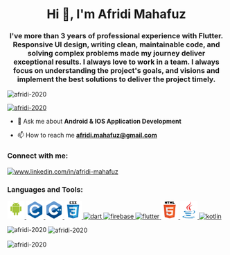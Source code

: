 <h1 align="center">Hi 👋, I'm Afridi Mahafuz</h1>
<h3 align="center">I've more than 3 years of professional experience with Flutter. Responsive UI design, writing clean, maintainable code, and solving complex problems made my journey deliver exceptional results. I always love to work in a team. I always focus on understanding the project's goals, and visions and implement the best solutions to deliver the project timely.</h3>

<p align="left"> <img src="https://komarev.com/ghpvc/?username=afridi-2020&label=Profile%20views&color=0e75b6&style=flat" alt="afridi-2020" /> </p>

<p align="left"> <a href="https://github.com/ryo-ma/github-profile-trophy"><img src="https://github-profile-trophy.vercel.app/?username=afridi-2020" alt="afridi-2020" /></a> </p>

- 💬 Ask me about **Android & IOS Application Development**

- 📫 How to reach me **afridi.mahafuz@gmail.com**

<h3 align="left">Connect with me:</h3>
<p align="left">
<a href="https://linkedin.com/in/afridi-mahafuz" target="blank"><img align="center" src="https://raw.githubusercontent.com/rahuldkjain/github-profile-readme-generator/master/src/images/icons/Social/linked-in-alt.svg" alt="www.linkedin.com/in/afridi-mahafuz" height="30" width="40" /></a>
</p>

<h3 align="left">Languages and Tools:</h3>
<p align="left"> <a href="https://developer.android.com" target="_blank" rel="noreferrer"> <img src="https://raw.githubusercontent.com/devicons/devicon/master/icons/android/android-original-wordmark.svg" alt="android" width="40" height="40"/> </a> <a href="https://www.cprogramming.com/" target="_blank" rel="noreferrer"> <img src="https://raw.githubusercontent.com/devicons/devicon/master/icons/c/c-original.svg" alt="c" width="40" height="40"/> </a> <a href="https://www.w3schools.com/cpp/" target="_blank" rel="noreferrer"> <img src="https://raw.githubusercontent.com/devicons/devicon/master/icons/cplusplus/cplusplus-original.svg" alt="cplusplus" width="40" height="40"/> </a> <a href="https://www.w3schools.com/css/" target="_blank" rel="noreferrer"> <img src="https://raw.githubusercontent.com/devicons/devicon/master/icons/css3/css3-original-wordmark.svg" alt="css3" width="40" height="40"/> </a> <a href="https://dart.dev" target="_blank" rel="noreferrer"> <img src="https://www.vectorlogo.zone/logos/dartlang/dartlang-icon.svg" alt="dart" width="40" height="40"/> </a> <a href="https://firebase.google.com/" target="_blank" rel="noreferrer"> <img src="https://www.vectorlogo.zone/logos/firebase/firebase-icon.svg" alt="firebase" width="40" height="40"/> </a> <a href="https://flutter.dev" target="_blank" rel="noreferrer"> <img src="https://www.vectorlogo.zone/logos/flutterio/flutterio-icon.svg" alt="flutter" width="40" height="40"/> </a> <a href="https://www.w3.org/html/" target="_blank" rel="noreferrer"> <img src="https://raw.githubusercontent.com/devicons/devicon/master/icons/html5/html5-original-wordmark.svg" alt="html5" width="40" height="40"/> </a> <a href="https://www.java.com" target="_blank" rel="noreferrer"> <img src="https://raw.githubusercontent.com/devicons/devicon/master/icons/java/java-original.svg" alt="java" width="40" height="40"/> </a> <a href="https://kotlinlang.org" target="_blank" rel="noreferrer"> <img src="https://www.vectorlogo.zone/logos/kotlinlang/kotlinlang-icon.svg" alt="kotlin" width="40" height="40"/> </a> </p>

<p><img align="left" src="https://github-readme-stats.vercel.app/api/top-langs?username=afridi-2020&show_icons=true&locale=en&layout=compact" alt="afridi-2020" /></p>

<p>&nbsp;<img align="center" src="https://github-readme-stats.vercel.app/api?username=afridi-2020&show_icons=true&locale=en" alt="afridi-2020" /></p>

<p><img align="center" src="https://github-readme-streak-stats.herokuapp.com/?user=afridi-2020&" alt="afridi-2020" /></p>

